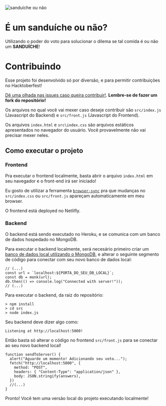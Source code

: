 ![sanduíche ou não](https://i.imgur.com/bI6VXQo.png)   
# É um sanduíche ou não?

Utilizando o poder do voto para solucionar o dilema se tal comida é ou não um **SANDUÍCHE**!

# Contribuindo

Esse projeto foi desenvolvido só por diversão, e para permitir contribuições no Hacktoberfest!

[Dê uma olhada nas issues caso queira contribuir!](https://github.com/tancredosouza/is_sandwich/issues). **Lembre-se de fazer um fork do repositório!**

Os arquivos no qual você vai mexer caso deseje contribuir são `src/index.js` (Javascript do Backend) e `src/front.js` (Javascript do Frontend).

Os arquivos `index.html` e `src\index.css` são arquivos estáticos apresentados no navegador do usuário. Você provavelmente não vai precisar mexer neles.

## Como executar o projeto

### Frontend

Pra executar o frontend localmente, basta abrir o arquivo `index.html` em seu navegador e o front-end irá ser iniciado!

Eu gosto de utilizar a ferramenta [`browser-sync`](https://browsersync.io/) pra que mudanças no `src/index.css` ou `src/front.js` apareçam automaticamente em meu browser.

O frontend está deployed no Netlifly.

### Backend

O backend está sendo executado no Heroku, e se comunica com um banco de dados hospedado no MongoDB.

Para executar o backend localmente, será necesário primeiro criar um [banco de dados local utilizando o MongoDB](https://automattic.github.io/monk/docs/GETTING_STARTED.html), e alterar o seguinte segmento de código para conectar com seu novo banco de dados local:

```JS
// (...)
const url = `localhost:${PORTA_DO_SEU_DB_LOCAL}`;
const db = monk(url);
db.then(() => console.log("Connected with server!"));
// (...)
```

Para executar o backend, da raiz do repositório:

```
> npm install
> cd src
> node index.js
```

Seu backend deve dizer algo como:

```
Listening at http://localhost:5000!
```

Então basta só alterar o código no frontend `src/front.js` para se conectar ao seu novo backend local!

```JS
function sendToServer() {
  alert("Aguarde um momento! Adicionando seu voto...");
  fetch("http://localhost:5000", {
    method: "POST",
    headers: { "Content-Type": "application/json" },
    body: JSON.stringify(answers),
  })
  //(...)
}
```

Pronto! Você tem uma versão local do projeto executando localmente!

